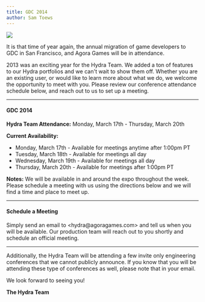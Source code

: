 ```yaml
---
title: GDC 2014
author: Sam Toews
---
```


![](http://i821.photobucket.com/albums/zz136/agoragames/00ce8784-a5db-411e-80c3-261e68c84648_zps84a8fab8.jpg)

It is that time of year again, the annual migration of game developers to GDC in San Francisco, and Agora Games will be in attendance.

2013 was an exciting year for the Hydra Team. We added a ton of features to our Hydra portfolios and we can't wait to show them off. Whether you are an existing user, or would like to learn more about what we do, we welcome the opportunity to meet with you. Please review our conference attendance schedule below, and reach out to us to set up a meeting. 

---

#### **GDC 2014** ####

**Hydra Team Attendance:** Monday, March 17th - Thursday, March 20th

**Current Availability:**

* Monday, March 17th - Available for meetings anytime after 1:00pm PT
* Tuesday, March 18th - Available for meetings all day
* Wednesday, March 19th - Available for meetings all day
* Thursday, March 20th - Available for meetings after 1:00pm PT

**Notes:** We will be available in and around the expo throughout the week. Please schedule a meeting with us using the directions below and we will find a time and place to meet up. 

---

#### **Schedule a Meeting** ####

Simply send an email to <hydra@​agoragames.com> and tell us when you will be available. Our production team will reach out to you shortly and schedule an official meeting. 

---

Additionally, the Hydra Team will be attending a few invite only engineering conferences that we cannot publicly announce. If you know that you will be attending these type of conferences as well, please note that in your email. 

We look forward to seeing you!

**The Hydra Team**
